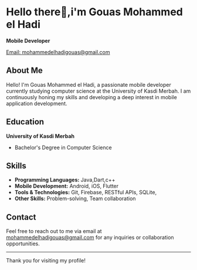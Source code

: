 # Hello there👋,i'm Gouas Mohammed el Hadi

**Mobile Developer**

[Email: mohammedelhadigouas@gmail.com](mailto:mohammedelhadigouas@gmail.com)

## About Me

Hello! I'm Gouas Mohammed el Hadi, a passionate mobile developer currently studying computer science at the University of Kasdi Merbah. I am continuously honing my skills and developing a deep interest in mobile application development.

## Education

**University of Kasdi Merbah**
- Bachelor's Degree in Computer Science

## Skills

- **Programming Languages:** Java,Dart,c++
- **Mobile Development:** Android, iOS, Flutter
- **Tools & Technologies:** Git, Firebase, RESTful APIs, SQLite, 
- **Other Skills:** Problem-solving, Team collaboration


## Contact

Feel free to reach out to me via email at [mohammedelhadigouas@gmail.com](mailto:mohammedelhadigouas@gmail.com) for any inquiries or collaboration opportunities.

---

Thank you for visiting my profile!
